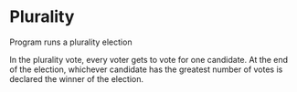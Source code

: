 # Plurality
Program runs a plurality election

In the plurality vote, every voter gets to vote for one candidate. At the end of the election, whichever candidate has the greatest number of votes is declared the winner of the election.
